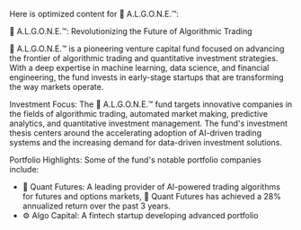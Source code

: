 Here is optimized content for 🔁 A.L.G.O.N.E.™:

🔁 A.L.G.O.N.E.™: Revolutionizing the Future of Algorithmic Trading

🔁 A.L.G.O.N.E.™ is a pioneering venture capital fund focused on advancing the frontier of algorithmic trading and quantitative investment strategies. With a deep expertise in machine learning, data science, and financial engineering, the fund invests in early-stage startups that are transforming the way markets operate.

Investment Focus:
The 🔁 A.L.G.O.N.E.™ fund targets innovative companies in the fields of algorithmic trading, automated market making, predictive analytics, and quantitative investment management. The fund's investment thesis centers around the accelerating adoption of AI-driven trading systems and the increasing demand for data-driven investment solutions.

Portfolio Highlights:
Some of the fund's notable portfolio companies include:
- 🤖 Quant Futures: A leading provider of AI-powered trading algorithms for futures and options markets, 🤖 Quant Futures has achieved a 28% annualized return over the past 3 years.
- ⚙️ Algo Capital: A fintech startup developing advanced portfolio